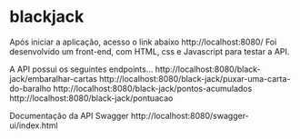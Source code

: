 # blackjack

Após iniciar a aplicação, acesso o link abaixo
http://localhost:8080/
Foi desenvolvido um front-end, com HTML, css e Javascript para testar a API.

A API possui os seguintes endpoints...
http://localhost:8080/black-jack/embaralhar-cartas
http://localhost:8080/black-jack/puxar-uma-carta-do-baralho
http://localhost:8080/black-jack/pontos-acumulados
http://localhost:8080/black-jack/pontuacao


Documentação da API Swagger
http://localhost:8080/swagger-ui/index.html
